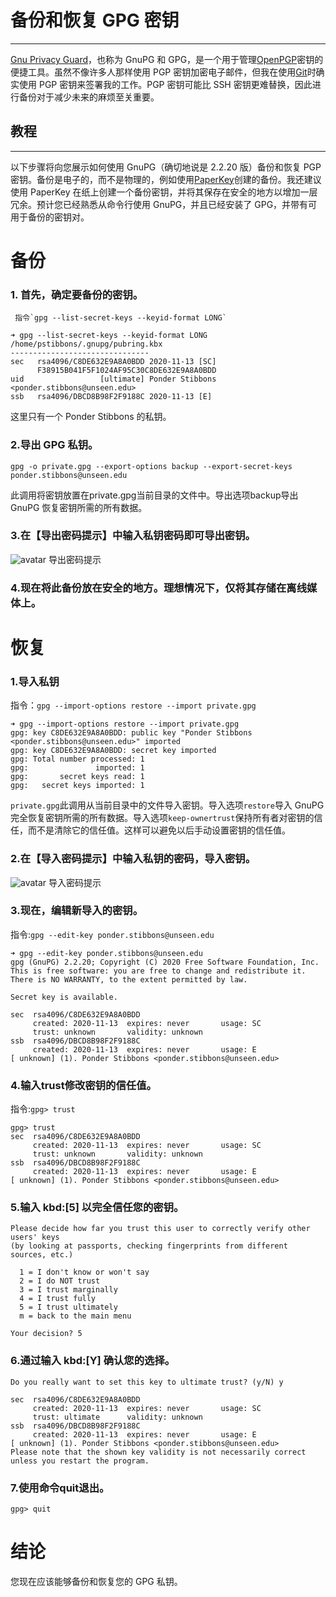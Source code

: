 # 备份和恢复 GPG 密钥
___
[Gnu Privacy Guard](https://gnupg.org/)，也称为 GnuPG 和 GPG，是一个用于管理[OpenPGP](https://www.openpgp.org/)密钥的便捷工具。虽然不像许多人那样使用 PGP 密钥加密电子邮件，但我在使用[Git](https://git-scm.com/)时确实使用 PGP 密钥来签署我的工作。PGP 密钥可能比 SSH 密钥更难替换，因此进行备份对于减少未来的麻烦至关重要。

## 教程
___
以下步骤将向您展示如何使用 GnuPG（确切地说是 2.2.20 版）备份和恢复 PGP 密钥。备份是电子的，而不是物理的，例如使用[PaperKey](https://www.jabberwocky.com/software/paperkey/)创建的备份。我还建议使用 PaperKey 在纸上创建一个备份密钥，并将其保存在安全的地方以增加一层冗余。预计您已经熟悉从命令行使用 GnuPG，并且已经安装了 GPG，并带有可用于备份的密钥对。

# 备份

### 1. 首先，确定要备份的密钥。
     指令`gpg --list-secret-keys --keyid-format LONG`
```
➜ gpg --list-secret-keys --keyid-format LONG
/home/pstibbons/.gnupg/pubring.kbx
-------------------------------
sec   rsa4096/C8DE632E9A8A0BDD 2020-11-13 [SC]
      F38915B041F5F1024AF95C30C8DE632E9A8A0BDD
uid                 [ultimate] Ponder Stibbons <ponder.stibbons@unseen.edu>
ssb   rsa4096/DBCD8B98F2F9188C 2020-11-13 [E]
```
这里只有一个 Ponder Stibbons 的私钥。

### 2.导出 GPG 私钥。
`gpg -o private.gpg --export-options backup --export-secret-keys ponder.stibbons@unseen.edu`

此调用将密钥放置在private.gpg当前目录的文件中。导出选项backup导出 GnuPG 恢复密钥所需的所有数据。

### 3.在【导出密码提示】中输入私钥密码即可导出密钥。
![avatar](/Export%20Passphrase%20Prompt.png)
导出密码提示

### 4.现在将此备份放在安全的地方。理想情况下，仅将其存储在离线媒体上。

# **恢复**

### 1.导入私钥
指令：`gpg --import-options restore --import private.gpg`
```
➜ gpg --import-options restore --import private.gpg
gpg: key C8DE632E9A8A0BDD: public key "Ponder Stibbons <ponder.stibbons@unseen.edu>" imported
gpg: key C8DE632E9A8A0BDD: secret key imported
gpg: Total number processed: 1
gpg:               imported: 1
gpg:       secret keys read: 1
gpg:   secret keys imported: 1
```
```private.gpg```此调用从当前目录中的文件导入密钥。导入选项```restore```导入 GnuPG 完全恢复密钥所需的所有数据。导入选项```keep-ownertrust```保持所有者对密钥的信任，而不是清除它的信任值。这样可以避免以后手动设置密钥的信任值。

### 2.在【导入密码提示】中输入私钥的密码，导入密钥。
![avatar](/Import%20Passphrase%20Prompt.png)
导入密码提示

### 3.现在，编辑新导入的密钥。
指令:`gpg --edit-key ponder.stibbons@unseen.edu`
```
➜ gpg --edit-key ponder.stibbons@unseen.edu
gpg (GnuPG) 2.2.20; Copyright (C) 2020 Free Software Foundation, Inc.
This is free software: you are free to change and redistribute it.
There is NO WARRANTY, to the extent permitted by law.

Secret key is available.

sec  rsa4096/C8DE632E9A8A0BDD
     created: 2020-11-13  expires: never       usage: SC
     trust: unknown       validity: unknown
ssb  rsa4096/DBCD8B98F2F9188C
     created: 2020-11-13  expires: never       usage: E
[ unknown] (1). Ponder Stibbons <ponder.stibbons@unseen.edu>
```
### 4.输入trust修改密钥的信任值。
指令:`gpg> trust`
```
gpg> trust
sec  rsa4096/C8DE632E9A8A0BDD
     created: 2020-11-13  expires: never       usage: SC
     trust: unknown       validity: unknown
ssb  rsa4096/DBCD8B98F2F9188C
     created: 2020-11-13  expires: never       usage: E
[ unknown] (1). Ponder Stibbons <ponder.stibbons@unseen.edu>
```

### 5.输入 kbd:[5] 以完全信任您的密钥。
```
Please decide how far you trust this user to correctly verify other users' keys
(by looking at passports, checking fingerprints from different sources, etc.)

  1 = I don't know or won't say
  2 = I do NOT trust
  3 = I trust marginally
  4 = I trust fully
  5 = I trust ultimately
  m = back to the main menu

Your decision? 5
```
### 6.通过输入 kbd:[Y] 确认您的选择。
```
Do you really want to set this key to ultimate trust? (y/N) y

sec  rsa4096/C8DE632E9A8A0BDD
     created: 2020-11-13  expires: never       usage: SC
     trust: ultimate      validity: unknown
ssb  rsa4096/DBCD8B98F2F9188C
     created: 2020-11-13  expires: never       usage: E
[ unknown] (1). Ponder Stibbons <ponder.stibbons@unseen.edu>
Please note that the shown key validity is not necessarily correct
unless you restart the program.
```

### 7.使用命令quit退出。
`gpg> quit`

# **结论**
您现在应该能够备份和恢复您的 GPG 私钥。


